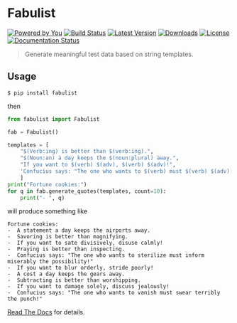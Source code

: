 # Fabulist
[![Powered by You](http://sapegin.github.io/powered-by-you/badge.svg)](http://sapegin.github.io/powered-by-you/)
[![Build Status](https://travis-ci.org/mar10/fabulist.png?branch=master)](https://travis-ci.org/mar10/fabulist)
[![Latest Version](https://img.shields.io/pypi/v/fabulist.svg)](https://pypi.python.org/pypi/fabulist/)
[![Downloads](https://img.shields.io/pypi/dm/fabulist.svg)](https://pypi.python.org/pypi/fabulist/)
[![License](https://img.shields.io/pypi/l/fabulist.svg)](https://github.com/mar10/fabulist/blob/master/LICENSE)
[![Documentation Status](https://readthedocs.org/projects/fabulist/badge/?version=latest)](http://fabulist.readthedocs.org/en/latest/)


> Generate meaningful test data based on string templates.

## Usage

```
$ pip install fabulist
```

then

```py
from fabulist import Fabulist

fab = Fabulist()

templates = [
    "$(Verb:ing) is better than $(verb:ing).",
    "$(Noun:an) a day keeps the $(noun:plural) away.",
    "If you want to $(verb) $(adv), $(verb) $(adv)!",
    'Confucius says: "The one who wants to $(verb) must $(verb) $(adv) the $(noun)!"',
    ]
print("Fortune cookies:")
for q in fab.generate_quotes(templates, count=10):
    print("- ", q)
```
will produce something like
```
Fortune cookies:
-  A statement a day keeps the airports away.
-  Savoring is better than magnifying.
-  If you want to sate divisively, disuse calmly!
-  Praying is better than inspecting.
-  Confucius says: "The one who wants to sterilize must inform miserably the possibility!"
-  If you want to blur orderly, stride poorly!
-  A cost a day keeps the gears away.
-  Subtracting is better than worshipping.
-  If you want to damage solely, discuss jealously!
-  Confucius says: "The one who wants to vanish must swear terribly the punch!"
```

[Read The Docs](http://fabulist.readthedocs.org/en/latest/) for details.
